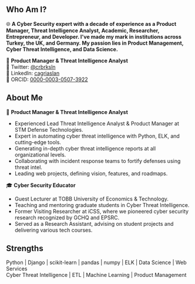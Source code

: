 ## Who Am I?

🌐 **A Cyber Security expert with a decade of experience as a Product Manager, Threat Intelligence Analyst, Academic, Researcher, Entrepreneur, and Developer. I've made my mark in institutions across Turkey, the UK, and Germany. My passion lies in Product Management, Cyber Threat Intelligence, and Data Science.**

🌟 **Product Manager & Threat Intelligence Analyst**  
📱 Twitter: [@crbrksln](https://twitter.com/crbrksln)  
🔗 LinkedIn: [cagriaslan](https://www.linkedin.com/in/cagriaslan/)  
💼 ORCID: [0000-0003-0507-3922](https://orcid.org/0000-0003-0507-3922)  

## About Me

🚀 **Product Manager & Threat Intelligence Analyst**  
- Experienced Lead Threat Intelligence Analyst & Product Manager at STM Defense Technologies.
- Expert in automating cyber threat intelligence with Python, ELK, and cutting-edge tools.
- Generating in-depth cyber threat intelligence reports at all organizational levels.
- Collaborating with incident response teams to fortify defenses using threat intel.
- Leading web projects, defining vision, features, and roadmaps.

🎓 **Cyber Security Educator**  
- Guest Lecturer at TOBB University of Economics & Technology.
- Teaching and mentoring graduate students in Cyber Threat Intelligence.
- Former Visiting Researcher at iCSS, where we pioneered cyber security research recognized by GCHQ and EPSRC.
- Served as a Research Assistant, advising on student projects and delivering various tech courses.

## Strengths

Python | Django | scikit-learn | pandas | numpy | ELK | Data Science | Web Services  
Cyber Threat Intelligence | ETL | Machine Learning | Product Management  
